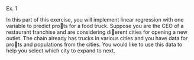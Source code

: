Ex. 1

In this part of this exercise, you will implement linear regression with one
variable to predict prots for a food truck. Suppose you are the CEO of a
restaurant franchise and are considering dierent cities for opening a new
outlet. The chain already has trucks in various cities and you have data for
prots and populations from the cities.
You would like to use this data to help you select which city to expand
to next.
